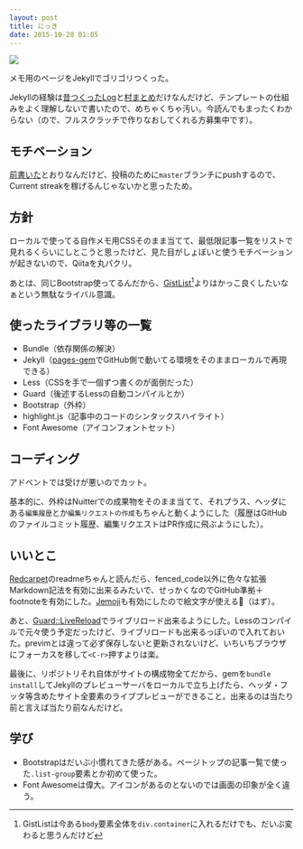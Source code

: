 ```yaml
---
layout: post
title: にっき
date: 2015-10-28 01:05
---
```


![](https://farm6.staticflickr.com/5716/21900350874_b3ed17ca03_b.jpg)

メモ用のページをJekyllでゴリゴリつくった。

Jekyllの経験は[昔つくったLog](https://www.flickr.com/photos/s083027/21898974164/in/dateposted-public/)と[村まとめ](http://vill.osamu-net.hokkaido.jp/)だけなんだけど、テンプレートの仕組みをよく理解しないで書いたので、めちゃくちゃ汚い。今読んでもまったくわからない（ので、フルスクラッチで作りなおしてくれる方募集中です）。

## モチベーション

[前書いた](http://844196.com/post/131889235589/%E3%81%AB%E3%81%A3%E3%81%8D)とおりなんだけど、投稿のために`master`ブランチにpushするので、Current streakを稼げるんじゃないかと思ったため。

## 方針

ローカルで使ってる自作メモ用CSSそのまま当てて、最低限記事一覧をリストで見れるくらいにしとこうと思ったけど、見た目がしょぼいと使うモチベーションが起きないので、Qiitaを丸パクリ。

あとは、同じBootstrap使ってるんだから、[GistList](http://keepoff07.github.io/gistlist)[^fn1]よりはかっこ良くしたいなぁという無駄なライバル意識。

[^fn1]: GistListは今ある`body`要素全体を`div.container`に入れるだけでも、だいぶ変わると思うんだけど

## 使ったライブラリ等の一覧

- Bundle（依存関係の解決）
- Jekyll（[pages-gem](https://github.com/github/pages-gem)でGitHub側で動いてる環境をそのままローカルで再現できる）
- Less（CSSを手で一個ずつ書くのが面倒だった）
- Guard（後述するLessの自動コンパイルとか）
- Bootstrap（外枠）
- highlight.js（記事中のコードのシンタックスハイライト）
- Font Awesome（アイコンフォントセット）

## コーディング

アドベントでは受けが悪いのでカット。

基本的に、外枠はNuitterでの成果物をそのまま当てて、それプラス、ヘッダにある`編集履歴`とか`編集リクエストの作成`もちゃんと動くようにした（履歴はGitHubのファイルコミット履歴、編集リクエストはPR作成に飛ぶようにした）。

## いいとこ

[Redcarpet](https://github.com/vmg/redcarpet)のreadmeちゃんと読んだら、fenced_code以外に色々な拡張Markdown記法を有効に出来るみたいで、せっかくなのでGitHub準拠＋footnoteを有効にした。[Jemoji](https://github.com/jekyll/jemoji)も有効にしたので絵文字が使える:sushi:（はず）。

あと、[Guard::LiveReload](https://github.com/guard/guard-livereload)でライブリロード出来るようにした。Lessのコンパイルで元々使う予定だったけど、ライブリロードも出来るっぽいので入れておいた。previmとは違って必ず保存しないと更新されないけど、いちいちブラウザにフォーカスを移して`<C-r>`押すよりは楽。

最後に、リポジトリそれ自体がサイトの構成物全てだから、gemを`bundle install`してJekyllのプレビューサーバをローカルで立ち上げたら、ヘッダ・フッタ等含めたサイト全要素のライブプレビューができること。出来るのは当たり前と言えば当たり前なんだけど。

## 学び

- Bootstrapはだいぶ小慣れてきた感がある。ページトップの記事一覧で使った`.list-group`要素とか初めて使った。
- Font Awesomeは偉大。アイコンがあるのとないのでは画面の印象が全く違う。
